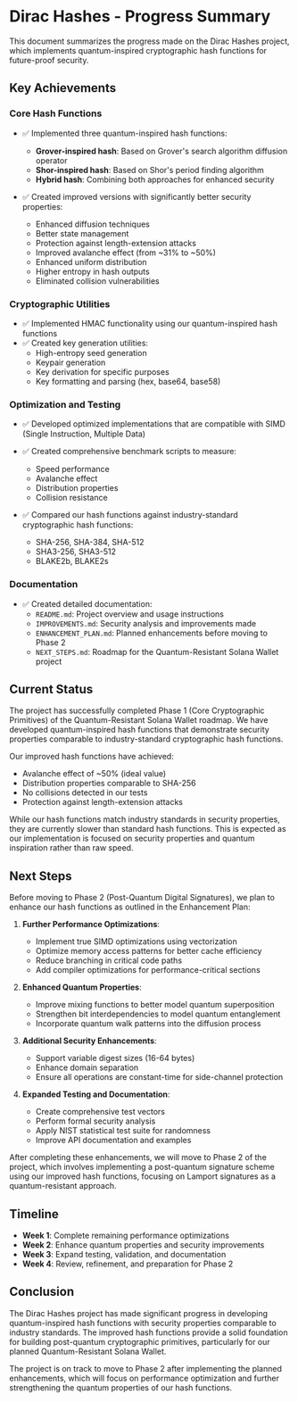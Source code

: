 # Dirac Hashes - Progress Summary

This document summarizes the progress made on the Dirac Hashes project, which implements quantum-inspired cryptographic hash functions for future-proof security.

## Key Achievements

### Core Hash Functions

- ✅ Implemented three quantum-inspired hash functions:
  - **Grover-inspired hash**: Based on Grover's search algorithm diffusion operator
  - **Shor-inspired hash**: Based on Shor's period finding algorithm
  - **Hybrid hash**: Combining both approaches for enhanced security

- ✅ Created improved versions with significantly better security properties:
  - Enhanced diffusion techniques
  - Better state management
  - Protection against length-extension attacks
  - Improved avalanche effect (from ~31% to ~50%)
  - Enhanced uniform distribution
  - Higher entropy in hash outputs
  - Eliminated collision vulnerabilities

### Cryptographic Utilities

- ✅ Implemented HMAC functionality using our quantum-inspired hash functions
- ✅ Created key generation utilities:
  - High-entropy seed generation
  - Keypair generation
  - Key derivation for specific purposes
  - Key formatting and parsing (hex, base64, base58)

### Optimization and Testing

- ✅ Developed optimized implementations that are compatible with SIMD (Single Instruction, Multiple Data)
- ✅ Created comprehensive benchmark scripts to measure:
  - Speed performance
  - Avalanche effect
  - Distribution properties
  - Collision resistance

- ✅ Compared our hash functions against industry-standard cryptographic hash functions:
  - SHA-256, SHA-384, SHA-512
  - SHA3-256, SHA3-512
  - BLAKE2b, BLAKE2s

### Documentation

- ✅ Created detailed documentation:
  - `README.md`: Project overview and usage instructions
  - `IMPROVEMENTS.md`: Security analysis and improvements made
  - `ENHANCEMENT_PLAN.md`: Planned enhancements before moving to Phase 2
  - `NEXT_STEPS.md`: Roadmap for the Quantum-Resistant Solana Wallet project

## Current Status

The project has successfully completed Phase 1 (Core Cryptographic Primitives) of the Quantum-Resistant Solana Wallet roadmap. We have developed quantum-inspired hash functions that demonstrate security properties comparable to industry-standard cryptographic hash functions.

Our improved hash functions have achieved:
- Avalanche effect of ~50% (ideal value)
- Distribution properties comparable to SHA-256
- No collisions detected in our tests
- Protection against length-extension attacks

While our hash functions match industry standards in security properties, they are currently slower than standard hash functions. This is expected as our implementation is focused on security properties and quantum inspiration rather than raw speed.

## Next Steps

Before moving to Phase 2 (Post-Quantum Digital Signatures), we plan to enhance our hash functions as outlined in the Enhancement Plan:

1. **Further Performance Optimizations**:
   - Implement true SIMD optimizations using vectorization
   - Optimize memory access patterns for better cache efficiency
   - Reduce branching in critical code paths
   - Add compiler optimizations for performance-critical sections

2. **Enhanced Quantum Properties**:
   - Improve mixing functions to better model quantum superposition
   - Strengthen bit interdependencies to model quantum entanglement
   - Incorporate quantum walk patterns into the diffusion process

3. **Additional Security Enhancements**:
   - Support variable digest sizes (16-64 bytes)
   - Enhance domain separation
   - Ensure all operations are constant-time for side-channel protection

4. **Expanded Testing and Documentation**:
   - Create comprehensive test vectors
   - Perform formal security analysis
   - Apply NIST statistical test suite for randomness
   - Improve API documentation and examples

After completing these enhancements, we will move to Phase 2 of the project, which involves implementing a post-quantum signature scheme using our improved hash functions, focusing on Lamport signatures as a quantum-resistant approach.

## Timeline

- **Week 1**: Complete remaining performance optimizations
- **Week 2**: Enhance quantum properties and security improvements
- **Week 3**: Expand testing, validation, and documentation
- **Week 4**: Review, refinement, and preparation for Phase 2

## Conclusion

The Dirac Hashes project has made significant progress in developing quantum-inspired hash functions with security properties comparable to industry standards. The improved hash functions provide a solid foundation for building post-quantum cryptographic primitives, particularly for our planned Quantum-Resistant Solana Wallet.

The project is on track to move to Phase 2 after implementing the planned enhancements, which will focus on performance optimization and further strengthening the quantum properties of our hash functions. 
